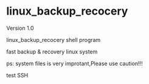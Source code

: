 # linux_backup_recocery
Version 1.0

linux_backup_recocery shell program

fast backup & recovery linux system

ps:
	system files is very improtant,Please use caution!!!

test SSH

